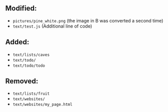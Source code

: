 ## Modified:
* `pictures/pine_white.png` (the image in B was converted a second time)
* `text/test.js` (Additional line of code) 

## Added:
* `text/lists/caves`
* `text/todo/`
* `text/todo/todo`

## Removed:
* `text/lists/fruit`
* `text/websites/`
* `text/websites/my_page.html`
